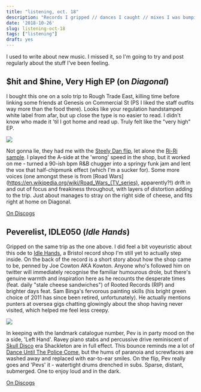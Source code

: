 ```yaml
---
title: "listening, oct. 18"
description: "Records I gripped // dances I caught // mixes I was bumpin' this month."
date: '2018-10-26'
slug: listening-oct-18
tags: ["listening"]
draft: yes
---
```


I used to write about new music. I missed it, so I'm going to try and post regularly about the stuff I've been feeling.

## $hit and $hine, Very High EP (on *Diagonal*) 

I bought this one on a solo trip to Rough Trade East, killing time before linking some friends at Genesis on Commercial St (PS I liked the staff outfits way more than the food there). Looks like your regulation handstamped white label from afar, but up close the type is no easier to read. I didn't know who made it 'til I got home and read up. Truly felt like the "very high" EP.

![](https://farm2.staticflickr.com/1932/31424716658_f58a697989_o.jpg#c)

Not gonna lie, they had me with the [Steely Dan flip](https://www.youtube.com/watch?v=JzrDs_Vaho4), let alone the [Ri-Ri sample](https://youtu.be/B3eAMGXFw1o). I played the A-side at the 'wrong' speed in the shop, but it worked on me - turned a 90-ish bpm R&B chugger into a springy funk jam and lent the vox that half-chipmunk effect (which I'm a sucker for). Some more voices (one amongst these is from [Road Wars](https://en.wikipedia.org/wiki/Road_Wars_(TV_series), apparently?!) drift in and out of focus and freakiness throughout, with layers of distortion adding to the trip. Just about manages to stray on the right side of cheese, and fits right at home on Diagonal.

[On Discogs](https://www.discogs.com/hit-hine-Very-High-EP/release/12527643)

## Peverelist, IDLE050 (*Idle Hands*) 

Gripped on the same trip as the one above. I did feel a bit voyeuristic about this ode to [Idle Hands](https://idlehandsbristol.com/), a Bristol record shop I'm still yet to actually step inside. On the back of the record is a short story about how the shop came to be, penned by Joe Cowton AKA Kowton. Anyone who's followed him on twitter will immediately recognise the familiar humourous drole, but there's genuine warmth and inspiration here as he recounts the desperate times (feat. daily "stale cheese sandwiches") of Rooted Records (RIP) and brighter days feat. Sam Binga's fervorous painting skills (his bright green choice of 2011 has since been retired, unfortunately). He actually mentions punters at oversea gigs chatting glowingly about the shop having never visited, which helped me feel less creepy.

![](https://farm2.staticflickr.com/1976/43483640140_63ec409723_o.jpg#c)

In keeping with the landmark catalogue number, Pev is in party mood on the a side, 'Left Hand'. Ravey piano stabs and percussive drive reminiscent of [Skull Disco](https://www.discogs.com/label/45565-Skull-Disco) era Shackleton are in full effect. This bounce reminds me a lot of [Dance Until The Police Come](https://www.discogs.com/Peverelist-Dance-Til-The-Police-Come/release/2801759), but the hums of paranoia and screwfaces are washed away and replaced with ear-to-ear smiles. On the flip, Pev really goes and 'Pevs' it - watertight drums drenched in subs. Sparse, distant, submerged. One to enjoy loud and in the dark.

[On Discogs](https://www.discogs.com/Peverelist-IDLE050/release/12329270)
